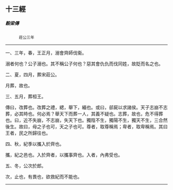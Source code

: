 

## 十三經

##### 穀梁傳
　　　`莊公三年`

* * *

一、三年，春，王正月，溺會齊師伐衞。

溺者何也？公子溺也。其不稱公子何也？惡其會仇仇而伐同姓，故貶而名之也。

二、夏，四月，葬宋莊公。

月葬，故也。

三、五月，葬桓王。

傳曰，改葬也。改葬之禮，緦，舉下，緬也。或曰，郤屍以求諸侯。天子志崩不志葬，必其時也。何必焉？舉天下而葬一人，其義不疑也。志葬，故也，危不得葬也。曰，近不失崩，不志崩，失天下也。獨陰不生，獨陽不生，獨天不生，三合然後生。故曰，母之子也可，天之子也可。尊者，取尊稱焉；卑者，取卑稱焉。其曰王者，民之所歸往也。

四、秋，紀季以攜入於齊也。

攜，紀之邑也。入於齊者，以攜事齊也。入者，內弗受也。

五、冬，公次於郎。

次，止也，有畏也，欲救紀而不能也。

* * *

